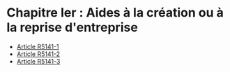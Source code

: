 # Chapitre Ier : Aides à la création ou à la reprise d'entreprise

* [Article R5141-1](./LEGIARTI000023312702.md)
* [Article R5141-2](./LEGIARTI000018526292.md)
* [Article R5141-3](./LEGIARTI000023312698.md)
